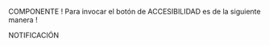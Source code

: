 

COMPONENTE 
! Para invocar el botón de ACCESIBILIDAD es de la siguiente manera !

<help-button
  email="soporte@example.com"
  phone="+987654321"
  forum="https://mi-foro.com">
</help-button>

<!-- Cargar el script del botón de ayuda desde jsDelivr -->
<script src="https://cdn.jsdelivr.net/gh/UsvaldoHdz/TAP/help-button.js"></script>


NOTIFICACIÓN

